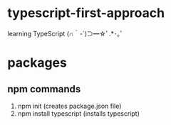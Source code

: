 # typescript-first-approach
learning TypeScript (∩｀-´)⊃━☆ﾟ.*･｡ﾟ

# packages
## npm commands
1. npm init (creates package.json file)
2. npm install typescript (installs typescript)
